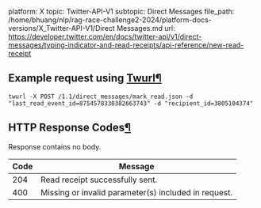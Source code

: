 platform: X
topic: Twitter-API-V1
subtopic: Direct Messages
file_path: /home/bhuang/nlp/rag-race-challenge2-2024/platform-docs-versions/X_Twitter-API-V1/Direct Messages.md
url: https://developer.twitter.com/en/docs/twitter-api/v1/direct-messages/typing-indicator-and-read-receipts/api-reference/new-read-receipt

## Example request using [Twurl](https://github.com/twitter/twurl)[¶](#example-request-using-twurl "Permalink to this headline")

    twurl -X POST /1.1/direct_messages/mark_read.json -d "last_read_event_id=8754578330382663743" -d "recipient_id=3805104374" 

## HTTP Response Codes[¶](#http-response-codes "Permalink to this headline")

Response contains no body.

| Code | Message |
| --- | --- |
| 204 | Read receipt successfully sent. |
| 400 | Missing or invalid parameter(s) included in request. |